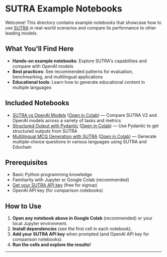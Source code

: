 # SUTRA Example Notebooks

Welcome! This directory contains example notebooks that showcase how to use [SUTRA](https://www.two.ai/sutra) in real-world scenarios and compare its performance to other leading models.

## What You'll Find Here

- **Hands-on example notebooks**: Explore SUTRA's capabilities and compare with OpenAI models
- **Best practices**: See recommended patterns for evaluation, benchmarking, and multilingual applications
- **Educational tools**: Learn how to generate educational content in multiple languages

## Included Notebooks

- [SUTRA vs OpenAI Models](sutra_vs_openai_models.ipynb) ([Open in Colab](https://colab.research.google.com/drive/175pEoGuZX_6s2lxzXiiT4lYS76QIdg-k?usp=sharing)) — Compare SUTRA V2 and OpenAI models across a variety of tasks and metrics
- [Structured Output with Pydantic](structured_output_with_pydantic.ipynb) ([Open in Colab](https://colab.research.google.com/github/Shubhwithai/sutra-cookbook/blob/main/examples/structured_output_with_pydantic.ipynb)) — Use Pydantic to get structured outputs from SUTRA
- [Multilingual MCQ Generation with SUTRA](multilingual_mcq_generation_with_sutra.ipynb) ([Open in Colab](https://colab.research.google.com/drive/18POcDv67qN0_CJo-_BPr6VE-r5RlXUYC?usp=sharing)) — Generate multiple-choice questions in various languages using SUTRA and Educhain

## Prerequisites

- Basic Python programming knowledge
- Familiarity with Jupyter or Google Colab (recommended)
- [Get your SUTRA API key](https://www.two.ai/sutra/api) (free for signup)
- OpenAI API key (for comparison notebooks)

## How to Use

1. **Open any notebook above in Google Colab** (recommended) or your local Jupyter environment.
2. **Install dependencies** (see the first cell in each notebook).
3. **Add your SUTRA API key** when prompted (and OpenAI API key for comparison notebooks).
4. **Run the cells and explore the results!**

---

